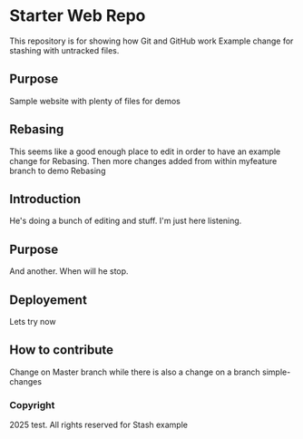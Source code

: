 # Starter Web Repo

This repository is for showing how Git and GitHub work
Example change for stashing with untracked files.

## Purpose

Sample website with plenty of files for demos

## Rebasing
This seems like a good enough place to edit in order to have an example change for Rebasing.
Then more changes added from within myfeature branch to demo Rebasing

## Introduction
He's doing a bunch of editing and stuff. I'm just here listening.

## Purpose
And another. When will he stop.

## Deployement
Lets try now

## How to contribute
Change on Master branch while there is also a change on a branch simple-changes

### Copyright
2025 test. All rights reserved for Stash example